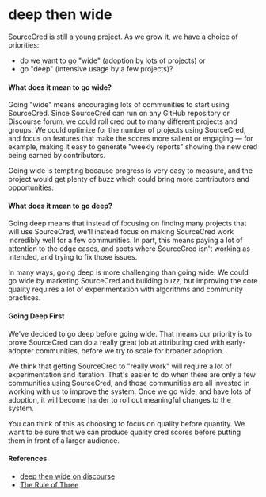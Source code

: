 # deep then wide

SourceCred is still a young project. As we grow it, we have a choice of priorities:

 - do we want to go "wide" (adoption by lots of projects) or
 - go "deep" (intensive usage by a few projects)?

#### What does it mean to go wide?

Going "wide" means encouraging lots of communities to start using SourceCred.
Since SourceCred can run on any GitHub repository or Discourse forum, we could
roll cred out to many different projects and groups. We could optimize for the
number of projects using SourceCred, and focus on features that make the scores
more salient or engaging — for example, making it easy to generate "weekly
reports" showing the new cred being earned by contributors.

Going wide is tempting because progress is very easy to measure, and the project
would get plenty of buzz which could bring more contributors and opportunities.

#### What does it mean to go deep?

Going deep means that instead of focusing on finding many projects that will
use SourceCred, we'll instead focus on making SourceCred work incredibly well
for a few communities. In part, this means paying a lot of attention to the edge
cases, and spots where SourceCred isn't working as intended, and trying to fix
those issues.

In many ways, going deep is more challenging than going wide. We could go wide
by marketing SourceCred and building buzz, but improving the core quality requires
a lot of experimentation with algorithms and community practices.

#### Going Deep First

We've decided to go deep before going wide. That means our priority is to prove
SourceCred can do a really great job at attributing cred with early-adopter
communities, before we try to scale for broader adoption.

We think that getting SourceCred to "really work" will require a lot of
experimentation and iteration. That's easier to do when there are only a few
communities using SourceCred, and those communities are all invested in working
with us to improve the system. Once we go wide, and have lots of adoption, it
will become harder to roll out meaningful changes to the system.

You can think of this as choosing to focus on quality before quantity. We want
to be sure that we can produce quality cred scores before putting them in front
of a larger audience.

#### References

 - [deep then wide on discourse](https://discourse.sourcecred.io/t/deep-then-wide/102)
 - [The Rule of Three](https://blog.codinghorror.com/rule-of-three/)
